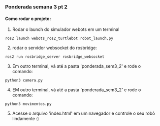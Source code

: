 ### Ponderada semana 3 pt 2

#### Como rodar o projeto:

1. Rodar o launch do simulador webots em um terminal

```bash
ros2 launch webots_ros2_turtlebot robot_launch.py
```

2. rodar o servidor websocket do rosbridge:

```bash
ros2 run rosbridge_server rosbridge_websocket
```

3. Em outro terminal, vá até a pasta 'ponderada_sem3_2' e rode o comando:

```bash
python3 camera.py
```

4. EM outro terminal, vá até a pasta 'ponderada_sem3_2' e rode o comando:

```bash
python3 movimentos.py
```

5. Acesse o arquivo 'index.html' em um navegador e controle o seu robô lindamente :)